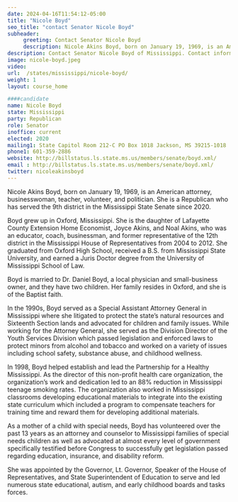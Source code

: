 ```yaml
---
date: 2024-04-16T11:54:12-05:00
title: "Nicole Boyd"
seo_title: "contact Senator Nicole Boyd"
subheader:
     greeting: Contact Senator Nicole Boyd
     description: Nicole Akins Boyd, born on January 19, 1969, is an American attorney, businesswoman, teacher, volunteer, and politician. She is a Republican who has served the 9th district in the Mississippi State Senate since 2020.
description: Contact Senator Nicole Boyd of Mississippi. Contact information for Nicole Boyd includes email address, phone number, and mailing address.
image: nicole-boyd.jpeg
video:
url:  /states/mississippi/nicole-boyd/
weight: 1
layout: course_home

####candidate
name: Nicole Boyd
state: Mississippi
party: Republican
role: Senator
inoffice: current
elected: 2020
mailing1: State Capitol Room 212-C PO Box 1018 Jackson, MS 39215-1018
phone1: 601-359-2886
website: http://billstatus.ls.state.ms.us/members/senate/boyd.xml/
email : http://billstatus.ls.state.ms.us/members/senate/boyd.xml/
twitter: nicoleakinsboyd
---
```


Nicole Akins Boyd, born on January 19, 1969, is an American attorney, businesswoman, teacher, volunteer, and politician. She is a Republican who has served the 9th district in the Mississippi State Senate since 2020.

Boyd grew up in Oxford, Mississippi. She is the daughter of Lafayette County Extension Home Economist, Joyce Akins, and Noal Akins, who was an educator, coach, businessman, and former representative of the 12th district in the Mississippi House of Representatives from 2004 to 2012. She graduated from Oxford High School, received a B.S. from Mississippi State University, and earned a Juris Doctor degree from the University of Mississippi School of Law.

Boyd is married to Dr. Daniel Boyd, a local physician and small-business owner, and they have two children. Her family resides in Oxford, and she is of the Baptist faith.

In the 1990s, Boyd served as a Special Assistant Attorney General in Mississippi where she litigated to protect the state’s natural resources and Sixteenth Section lands and advocated for children and family issues. While working for the Attorney General, she served as the Division Director of the Youth Services Division which passed legislation and enforced laws to protect minors from alcohol and tobacco and worked on a variety of issues including school safety, substance abuse, and childhood wellness.

In 1998, Boyd helped establish and lead the Partnership for a Healthy Mississippi. As the director of this non-profit health care organization, the organization’s work and dedication led to an 88% reduction in Mississippi teenage smoking rates. The organization also worked in Mississippi classrooms developing educational materials to integrate into the existing state curriculum which included a program to compensate teachers for training time and reward them for developing additional materials.

As a mother of a child with special needs, Boyd has volunteered over the past 13 years as an attorney and counselor to Mississippi families of special needs children as well as advocated at almost every level of government specifically testified before Congress to successfully get legislation passed regarding education, insurance, and disability reform.

She was appointed by the Governor, Lt. Governor, Speaker of the House of Representatives, and State Superintendent of Education to serve and led numerous state educational, autism, and early childhood boards and tasks forces.
